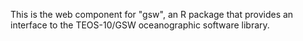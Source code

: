 This is the web component for "gsw", an R package that provides an interface to
the TEOS-10/GSW oceanographic software library.
